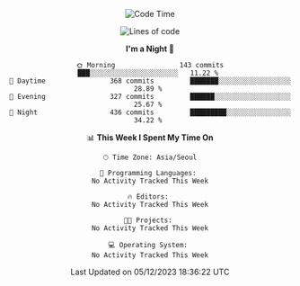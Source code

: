 <div align=center>
 
<!--START_SECTION:waka-->
![Code Time](http://img.shields.io/badge/Code%20Time-390%20hrs%2037%20mins-blue)

![Lines of code](https://img.shields.io/badge/From%20Hello%20World%20I%27ve%20Written-3.2%20million%20lines%20of%20code-blue)

**I'm a Night 🦉** 

```text
🌞 Morning                143 commits         ███░░░░░░░░░░░░░░░░░░░░░░   11.22 % 
🌆 Daytime                368 commits         ███████░░░░░░░░░░░░░░░░░░   28.89 % 
🌃 Evening                327 commits         ██████░░░░░░░░░░░░░░░░░░░   25.67 % 
🌙 Night                  436 commits         █████████░░░░░░░░░░░░░░░░   34.22 % 
```


📊 **This Week I Spent My Time On** 

```text
🕑︎ Time Zone: Asia/Seoul

💬 Programming Languages: 
No Activity Tracked This Week

🔥 Editors: 
No Activity Tracked This Week

🐱‍💻 Projects: 
No Activity Tracked This Week

💻 Operating System: 
No Activity Tracked This Week
```


 Last Updated on 05/12/2023 18:36:22 UTC
<!--END_SECTION:waka-->
 </div>
